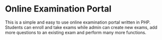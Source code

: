 # Online Examination Portal
This is a simple and easy to use online examination portal written in PHP. Students can enroll and take exams while admin can create new exams, add more questions to an existing exam and perform many more functions.
